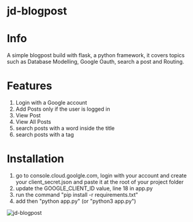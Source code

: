 # jd-blogpost

# Info
 
A simple blogpost build with flask, a python framework, it covers topics such as Database Modelling, Google Oauth, search a post and Routing.
 
# Features
  1. Login with a Google account
  2. Add Posts only if the user is logged in
  3. View Post
  4. View All Posts
  5. search posts with a word inside the title
  6. search posts with a tag
 
# Installation
 1. go to console.cloud.goolgle.com, login with your account and create your client_secret.json and paste it at the root of your project folder
 2. update the GOOGLE_CLIENT_ID value, line 18 in app.py 
 3. run the command "pip install -r requirements.txt"
 4. add then "python app.py" (or "python3 app.py")


![jd-blogpost](https://user-images.githubusercontent.com/62277078/166123204-bf18d175-f70e-44cc-b200-bc2074e050f3.png)
